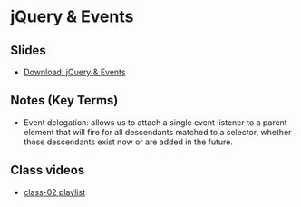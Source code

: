# jQuery & Events

## Slides
- [Download: jQuery & Events](https://github.com/codefellows/seattle-301d3/files/217507/301.-.jQuery.Events.pdf)

##  Notes (Key Terms)
- Event delegation: allows us to attach a single event listener to a parent element that will fire for all descendants matched to a selector, whether those descendants exist now or are added in the future.

## Class videos
- [class-02 playlist](https://www.youtube.com/watch?v=JEu5g3IZiUo&list=PLVngfM2hsbi8gIVLWmnvSc975LAPYInrA&index=5)
